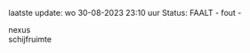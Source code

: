 laatste update: 
wo 30-08-2023 23:10   uur 
Status: FAALT - fout - 
<div class="service R">nexus</div><div class="service Y">schijfruimte</div>